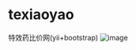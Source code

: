 # texiaoyao
特效药比价网(yii+bootstrap)
![image](https://github.com/zouhongzhao/texiaoyao/raw/master/upload/vim-screenshot.jpg)